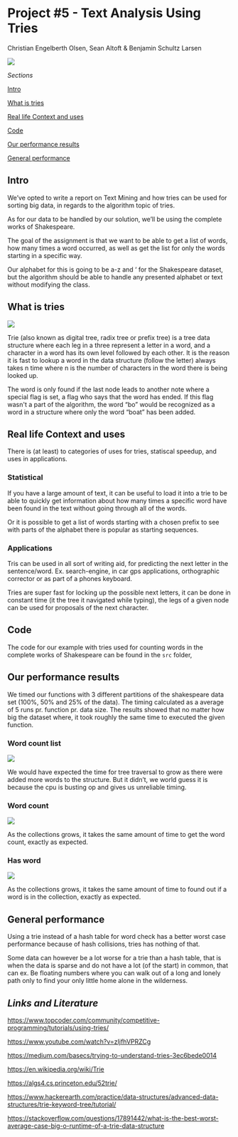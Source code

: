 # Project #5 - Text Analysis Using Tries
Christian Engelberth Olsen, Sean Altoft & Benjamin Schultz Larsen

![](https://github.com/benjaco-edu/dsalg-tries/blob/master/img/header.png?raw=true)

_Sections_

[Intro](https://github.com/benjaco-edu/dsalg-tries/blob/master/README.md#intro)

[What is tries](https://github.com/benjaco-edu/dsalg-tries/blob/master/README.md#what-is-tries)

[Real life Context and uses](https://github.com/benjaco-edu/dsalg-tries/blob/master/README.md#real-life-context-and-uses)

[Code](https://github.com/benjaco-edu/dsalg-tries/blob/master/README.md#code)

[Our performance results](https://github.com/benjaco-edu/dsalg-tries/blob/master/README.md#our-performance-results)

[General performance](https://github.com/benjaco-edu/dsalg-tries/blob/master/README.md#general-performance)

## Intro

We’ve opted to write a report on Text Mining and how tries can be used for sorting big data, in regards to the algorithm topic of tries.

As for our data to be handled by our solution, we’ll be using the complete works of Shakespeare.

The goal of the assignment is that we want to be able to get a list of words, how many times a word occurred, as well as get the list for only the words starting in a specific way.

Our alphabet for this is going to be a-z and ‘ for the Shakespeare dataset, but the algorithm should be able to handle any presented alphabet or text without modifying the class.

## What is tries

![](https://github.com/benjaco-edu/dsalg-tries/blob/master/img/tree.png?raw=true)

Trie (also known as digital tree, radix tree or prefix tree) is a tree data structure where each leg in a three represent a letter in a word, and a character in a word has its own level followed by each other. It is the reason it is fast to lookup a word in the data structure (follow the letter) always takes n time where n is the number of characters in the word there is being looked up.

The word is only found if the last node leads to another note where a special flag is set, a flag who says that the word has ended. If this flag wasn't a part of the algorithm, the word “bo” would be recognized as a word in a structure where only the word “boat” has been added.

## Real life Context and uses

There is (at least) to categories of uses for tries, statiscal speedup, and uses in applications.

### Statistical

If you have a large amount of text, it can be useful to load it into a trie to be able to quickly get information about how many times a specific word have been found in the text without going through all of the words. 

Or it is possible to get a list of words starting with a chosen prefix to see with parts of the alphabet there is popular as starting sequences.

### Applications

Tris can be used in all sort of writing aid, for predicting the next letter in the sentence/word. Ex. search-engine, in car gps applications, orthographic corrector or as part of a phones keyboard.

Tries are super fast for locking up the possible next letters, it can be done in constant time (it the tree it navigated while typing), the legs of a given node can be used for proposals of the next character.


## Code
The code for our example with tries used for counting words in the complete works of Shakespeare can be found in the `src` folder,


## Our performance results

We timed our functions with 3 different partitions of the shakespeare data set (100%, 50% and 25% of the data). The timing calculated as a average of 5 runs pr. function pr. data size. The results showed that no matter how big the dataset where, it took roughly the same time to executed the given function.

### Word count list

![](https://github.com/benjaco-edu/dsalg-tries/blob/master/img/wordcountlist.png?raw=true)

We would have expected the time for tree traversal to grow as there were added more words to the structure. But it didn’t, we world guess it is because the cpu is busting op and gives us unreliable timing.

### Word count

![](https://github.com/benjaco-edu/dsalg-tries/blob/master/img/wordcount.png?raw=true)

As the collections grows, it takes the same amount of time to get the word count, exactly as expected. 

### Has word

![](https://github.com/benjaco-edu/dsalg-tries/blob/master/img/hasword.png?raw=true)

As the collections grows, it takes the same amount of time to found out if a word is in the collection, exactly as expected.

## General performance

Using a trie instead of a hash table for word check has a better worst case performance because of hash collisions, tries has nothing of that.

Some data can however be a lot worse for a trie than a hash table, that is when the data is sparse and do not have a lot (of the start) in common, that can ex. Be floating numbers where you can walk out of a long and lonely path only to find your only little home alone in the wilderness.

## _Links and Literature_

https://www.topcoder.com/community/competitive-programming/tutorials/using-tries/

https://www.youtube.com/watch?v=zIjfhVPRZCg

https://medium.com/basecs/trying-to-understand-tries-3ec6bede0014

https://en.wikipedia.org/wiki/Trie

https://algs4.cs.princeton.edu/52trie/

https://www.hackerearth.com/practice/data-structures/advanced-data-structures/trie-keyword-tree/tutorial/

https://stackoverflow.com/questions/17891442/what-is-the-best-worst-average-case-big-o-runtime-of-a-trie-data-structure 



